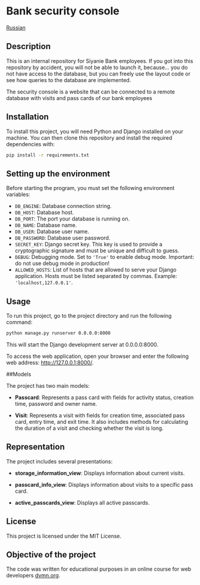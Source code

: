 # Bank security console

[Russian](RU_README.MD)

## Description

This is an internal repository for Siyanie Bank employees. If you got into this repository by accident, you will not be able to launch it, because... you do not have access to the database, but you can freely use the layout code or see how queries to the database are implemented.

The security console is a website that can be connected to a remote database with visits and pass cards of our bank employees

## Installation

To install this project, you will need Python and Django installed on your machine. You can then clone this repository and install the required dependencies with:

```bash
pip install -r requirements.txt
```
## Setting up the environment

Before starting the program, you must set the following environment variables:

- `DB_ENGINE`: Database connection string.
- `DB_HOST`: Database host.
- `DB_PORT`: The port your database is running on.
- `DB_NAME`: Database name.
- `DB_USER`: Database user name.
- `DB_PASSWORD`: Database user password.
- `SECRET_KEY`: Django secret key. This key is used to provide a cryptographic signature and must be unique and difficult to guess.
- `DEBUG`: Debugging mode. Set to `'True'` to enable debug mode. Important: do not use debug mode in production!
- `ALLOWED_HOSTS`: List of hosts that are allowed to serve your Django application. Hosts must be listed separated by commas. Example: `'localhost,127.0.0.1'`.

## Usage

To run this project, go to the project directory and run the following command:

```bash
python manage.py runserver 0.0.0.0:8000
```

This will start the Django development server at 0.0.0.0:8000.

To access the web application, open your browser and enter the following web address: http://127.0.0.1:8000/.

##Models

The project has two main models:

- **Passcard**: Represents a pass card with fields for activity status, creation time, password and owner name.

- **Visit**: Represents a visit with fields for creation time, associated pass card, entry time, and exit time. It also includes methods for calculating the duration of a visit and checking whether the visit is long.

## Representation

The project includes several presentations:

- **storage_information_view**: Displays information about current visits.

- **passcard_info_view**: Displays information about visits to a specific pass card.

- **active_passcards_view**: Displays all active passcards.

## License

This project is licensed under the MIT License.

## Objective of the project

The code was written for educational purposes in an online course for web developers [dvmn.org](https://dvmn.org/).
